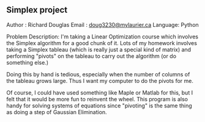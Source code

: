 Simplex project
---------------
Author  : Richard Douglas
Email   : doug3230@mylaurier.ca
Language: Python

Problem Description: I'm taking a Linear Optimization course which involves
the Simplex algorithm for a good chunk of it. Lots of my homework involves taking
a Simplex tableau (which is really just a special kind of matrix) and performing 
"pivots" on the tableau to carry out the algorithm (or do something else.)

Doing this by hand is tedious, especially when the number of columns of the tableau
grows large. Thus I want my computer to do the pivots for me.

Of course, I could have used something like Maple or Matlab for this, but I felt that
it would be more fun to reinvent the wheel. This program is also handy for solving systems
of equations since "pivoting" is the same thing as doing a step of Gaussian Elimination.